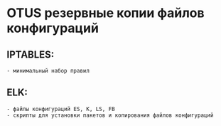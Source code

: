 # OTUS резервные копии файлов конфигураций

## IPTABLES: 
	- минимальный набор правил
## ELK: 
	- файлы конфигураций ES, K, LS, FB
	- скрипты для установки пакетов и копирования файлов конфигураций
